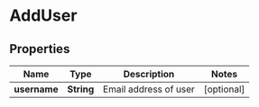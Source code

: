 

# AddUser


## Properties

| Name | Type | Description | Notes |
|------------ | ------------- | ------------- | -------------|
|**username** | **String** | Email address of user |  [optional] |



